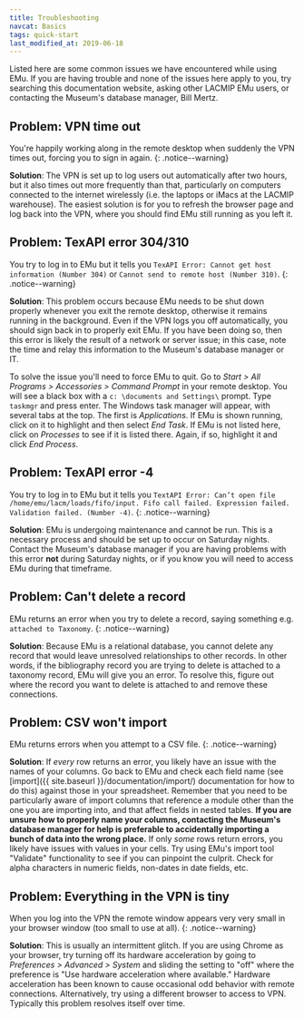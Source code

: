 ```yaml
---
title: Troubleshooting
navcat: Basics
tags: quick-start
last_modified_at: 2019-06-18
---
```

Listed here are some common issues we have encountered while using EMu. If you are having trouble and none of the issues here apply to you, try searching this documentation website, asking other LACMIP EMu users, or contacting the Museum's database manager, Bill Mertz.

## Problem: VPN time out
You're happily working along in the remote desktop when suddenly the VPN times out, forcing you to sign in again.
{: .notice--warning}

**Solution**: The VPN is set up to log users out automatically after two hours, but it also times out more frequently than that, particularly on computers connected to the internet wirelessly (i.e. the laptops or iMacs at the LACMIP warehouse). The easiest solution is for you to refresh the browser page and log back into the VPN, where you should find EMu still running as you left it.

## Problem: TexAPI error 304/310
You try to log in to EMu but it tells you `TexAPI Error: Cannot get host information (Number 304)` or `Cannot send to remote host (Number 310)`.
{: .notice--warning}

**Solution**: This problem occurs because EMu needs to be shut down properly whenever you exit the remote desktop, otherwise it remains running in the background. Even if the VPN logs you off automatically, you should sign back in to properly exit EMu. If you have been doing so, then this error is likely the result of a network or server issue; in this case, note the time and relay this information to the Museum's database manager or IT.

To solve the issue you'll need to force EMu to quit. Go to *Start > All Programs > Accessories > Command Prompt* in your remote desktop. You will see a black box with a `c: \documents and Settings\` prompt. Type `taskmgr` and press enter. The Windows task manager will appear, with several tabs at the top. The first is *Applications*. If EMu is shown running, click on it to highlight and then select *End Task*. If EMu is not listed here, click on *Processes* to see if it is listed there. Again, if so, highlight it and click *End Process*.

## Problem: TexAPI error -4
You try to log in to EMu but it tells you `TextAPI Error: Can’t open file /home/emu/lacm/loads/fifo/input. Fifo call failed. Expression failed. Validation failed. (Number -4)`.
{: .notice--warning}

**Solution**: EMu is undergoing maintenance and cannot be run. This is a necessary process and should be set up to occur on Saturday nights. Contact the Museum's database manager if you are having problems with this error **not** during Saturday nights, or if you know you will need to access EMu during that timeframe.

## Problem: Can't delete a record
EMu returns an error when you try to delete a record, saying something e.g. `attached to Taxonomy`.
{: .notice--warning}

**Solution**: Because EMu is a relational database, you cannot delete any record that would leave unresolved relationships to other records. In other words, if the bibliography record you are trying to delete is attached to a taxonomy record, EMu will give you an error. To resolve this, figure out where the record you want to delete is attached to and remove these connections.

## Problem: CSV won't import
EMu returns errors when you attempt to  a CSV file.
{: .notice--warning}

**Solution**: If *every* row returns an error, you likely have an issue with the names of your columns. Go back to EMu and check each field name (see [import]({{ site.baseurl }}/documentation/import/) documentation for how to do this) against those in your spreadsheet. Remember that you need to be particularly aware of import columns that reference a module other than the one you are importing into, and that affect fields in nested tables. **If you are unsure how to properly name your columns, contacting the Museum's database manager for help is preferable to accidentally importing a bunch of data into the wrong place.** If only *some* rows return errors, you likely have issues with values in your cells. Try using EMu's import tool "Validate" functionality to see if you can pinpoint the culprit. Check for alpha characters in numeric fields, non-dates in date fields, etc.

## Problem: Everything in the VPN is tiny
When you log into the VPN the remote window appears very very small in your browser window (too small to use at all).
{: .notice--warning}

**Solution**: This is usually an intermittent glitch. If you are using Chrome as your browser, try turning off its hardware acceleration by going to *Preferences > Advanced > System* and sliding the setting to "off" where the preference is "Use hardware acceleration where available." Hardware acceleration has been known to cause occasional odd behavior with remote connections. Alternatively, try using a different browser to access to VPN. Typically this problem resolves itself over time.
